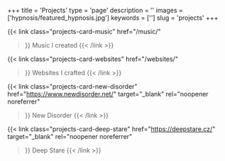 +++
title = 'Projects'
type = 'page'
description = ''
images = ['hypnosis/featured_hypnosis.jpg']
keywords = ['']
slug = 'projects'
+++

{{< link
class="projects-card-music"
href="/music/"
>}}
Music I created
{{< /link >}}

{{< link
class="projects-card-websites"
href="/websites/"
>}}
Websites I crafted
{{< /link >}}

{{< link
class="projects-card-new-disorder"
href="https://www.newdisorder.net/"
target="_blank"
rel="noopener noreferrer"
>}}
New Disorder
{{< /link >}}

{{< link
class="projects-card-deep-stare"
href="https://deepstare.cz/"
target="_blank"
rel="noopener noreferrer"
>}}
Deep Stare
{{< /link >}}
